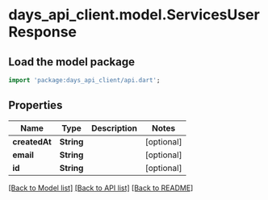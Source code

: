 # days_api_client.model.ServicesUserResponse

## Load the model package
```dart
import 'package:days_api_client/api.dart';
```

## Properties
Name | Type | Description | Notes
------------ | ------------- | ------------- | -------------
**createdAt** | **String** |  | [optional] 
**email** | **String** |  | [optional] 
**id** | **String** |  | [optional] 

[[Back to Model list]](../README.md#documentation-for-models) [[Back to API list]](../README.md#documentation-for-api-endpoints) [[Back to README]](../README.md)


